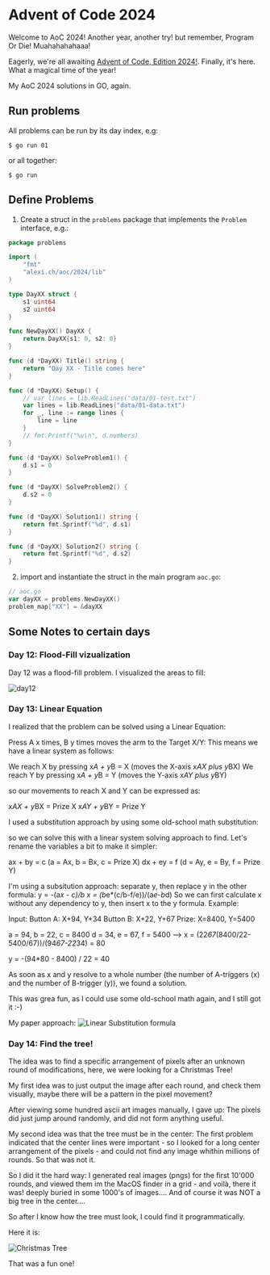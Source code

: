 # Advent of Code 2024

Welcome to AoC 2024! Another year, another try! but remember, Program Or Die! Muahahahahaaa!

Eagerly, we're all awaiting [Advent of Code, Edition 2024!](https://adventofcode.com/2024/). Finally, it's here.
What a magical time of the year!

My AoC 2024 solutions in GO, again.

## Run problems

All problems can be run by its day index, e.g:

```
$ go run 01
```

or all together:

```
$ go run
```

## Define Problems

1) Create a struct in the `problems` package that implements the `Problem` interface, e.g.:

```go
package problems

import (
	"fmt"
	"alexi.ch/aoc/2024/lib"
)

type DayXX struct {
	s1 uint64
	s2 uint64
}

func NewDayXX() DayXX {
	return DayXX{s1: 0, s2: 0}
}

func (d *DayXX) Title() string {
	return "Day XX - Title comes here"
}

func (d *DayXX) Setup() {
	// var lines = lib.ReadLines("data/01-test.txt")
	var lines = lib.ReadLines("data/01-data.txt")
	for _, line := range lines {
		line = line
	}
	// fmt.Printf("%v\n", d.numbers)
}

func (d *DayXX) SolveProblem1() {
	d.s1 = 0
}

func (d *DayXX) SolveProblem2() {
	d.s2 = 0
}

func (d *DayXX) Solution1() string {
	return fmt.Sprintf("%d", d.s1)
}

func (d *DayXX) Solution2() string {
	return fmt.Sprintf("%d", d.s2)
}
```

2) import and instantiate the struct in the main program `aoc.go`:

```go
// aoc.go
var dayXX = problems.NewDayXX()
problem_map["XX"] = &dayXX
```


## Some Notes to certain days

### Day 12: Flood-Fill vizualization

Day 12 was a flood-fill problem. I visualized the areas to fill:

![day12](./day12-flood-the-garden.png)

### Day 13: Linear Equation

I realized that the problem can be solved using a Linear Equation:

Press A x times, B y times moves the arm to the Target X/Y: This means we have a linear system as follows:

We reach X by pressing x*A + y*B = X (moves the X-axis x*AX plus y*BX)
We reach Y by pressing x*A + y*B = Y (moves the Y-axis x*AY plus y*BY)

so our movements to reach X and Y can be expressed as:

x*AX + y*BX = Prize X
x*AY + y*BY = Prize Y

I used a substitution approach by using some old-school math substitution:

so we can solve this with a linear system solving approach to find.
Let's rename the variables a bit to make it simpler:

ax + by = c  (a = Ax, b = Bx, c = Prize X)
dx + ey = f  (d = Ay, e = By, f = Prize Y)

I'm using a subsitution approach: separate y, then replace y in the other formula:
y = -(a*x - c)/b
x = (b*e*(c/b-f/e))/(a*e-b*d)
So we can first calculate x without any dependency to y, then insert x to the y formula.
Example:

Input:
Button A: X+94, Y+34
Button B: X+22, Y+67
Prize: X=8400, Y=5400

a = 94, b = 22, c = 8400
d = 34, e = 67, f = 5400
--> x = (22*67*(8400/22-5400/67))/(94*67-22*34) = 80

y = -(94*80 - 8400) / 22 = 40

As soon as x and y resolve to a whole number (the number of A-triggers (x) and the number of B-trigger (y)), we found a solution.

This was grea fun, as I could use some old-school math again, and I still got it :-)

My paper approach: ![Linear Substitution formula](./day13-linear-equation-replacement-formula.jpg)


### Day 14: Find the tree!

The idea was to find a specific arrangement of pixels after an unknown round of
modifications, here, we were looking for a Christmas Tree!

My first idea was to just output the image after each round, and check them visually, maybe there will be a
pattern in the pixel movement?

After viewing some hundred ascii art images manually, I gave up: The pixels did just jump around randomly, and
did not form anything useful.

My second idea was that the tree must be in the center: The first problem indicated that the 
center lines were important - so I looked for a long center arrangement of the pixels - and could
not find any image whithin millions of rounds. So that was not it.

So I did it the hard way: I generated real images (pngs) for the first 10'000 rounds, and viewed them
im the MacOS finder in a grid - and voilà, there it was! deeply buried in some 1000's of images....
And of course it was NOT a big tree in the center....

So after I know how the tree must look, I could find it programmatically.

Here it is:

![Christmas Tree](./day14_tree_round_6668.png)

That was a fun one!
